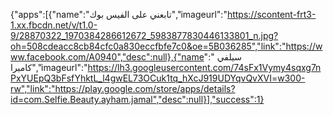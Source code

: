 {"apps":[{"name":"تابعني على الفيس بوك","imageurl":"https://scontent-frt3-1.xx.fbcdn.net/v/t1.0-9/28870322_1970384286612672_5983877830446133801_n.jpg?oh=508cdeacc8cb84cfc0a830eccfbfe7c0&oe=5B036285","link":"https://www.facebook.com/A0940","desc":null},{"name":"
سيلفي كاميرا","imageurl":"https://lh3.googleusercontent.com/74sFx1Vymy4sqxg7nPxYUEpQ3bFsfYhktL_l4gwEL73OCuk1tq_hXcJ919UDYqvQvXVI=w300-rw","link":"https://play.google.com/store/apps/details?id=com.Selfie.Beauty.ayham.jamal","desc":null}],"success":1}
